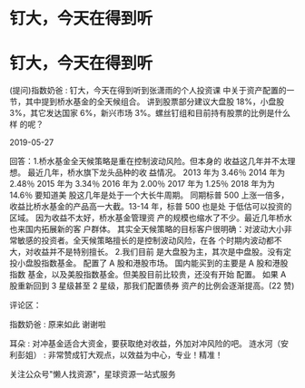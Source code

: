 # 钉大，今天在得到听

# 钉大，今天在得到听

(提问)指数奶爸 : 钉大，今天在得到听到张潇雨的个人投资课 中关于资产配置的一节，其中提到桥水基金的全天候组合。 讲到股票部分建议大盘股 18%，小盘股 3%，其它发达国家 6%，新兴市场 3%。螺丝钉组和目前持有股票的比例是什么样 的呢？

2019-05-27

回答：1.桥水基金全天候策略是重在控制波动风险。但本身的 收益这几年并不太理想。 最近几年，桥水旗下龙头品种的收 益情况。 2013 年为 3.46％ 2014 年为 2.48％ 2015 年为 3.34％ 2016 年为 2.00％ 2017 年为 1.25％ 2018 年为为 14.6％ 要知道美 股这几年是处于一个大长牛周期。 同期标普 500 上涨一倍多， 收益比桥水基金的产品高一大截。13-14 年，标普 500 也是处 于低估可以投资的区域。 因为收益不太好，桥水基金管理资 产的规模也缩水了不少。最近几年桥水也来国内拓展新的客 户群体。 其实全天候策略的目标客户很明确：对波动大小非 常敏感的投资者。全天候策略擅长的是控制波动风险，在各 个时期内波动都不大，对收益并不是特别擅长。 2.我们目前 是大盘股为主，其次是中盘股。没有定投小盘股指数基金。 配置了 A 股和港股市场。 国内能买到的主要是 A 股和港股指数 基金，以及美股指数基金。但美股目前比较贵，还没有开始 配置。 如果 A 股重新回到 3 星级甚至 2 星级，那我们配置债券 资产的比例会逐渐提高。(22 赞)

评论区：

指数奶爸 : 原来如此 谢谢啦

耳朵 : 对冲基金适合大资金，要获取绝对收益，外加对冲风险的吧。 涟水河（安利彭姐） : 非常赞成钉大观点，以效益为中心，专业！精准！

关注公众号"懒人找资源"，星球资源一站式服务